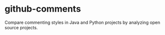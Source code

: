 # github-comments
Compare commenting styles in Java and Python projects by analyzing open source projects.
